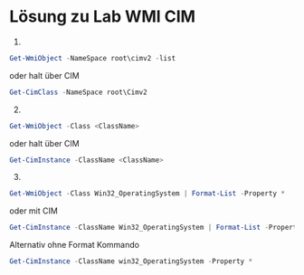 # Lösung zu Lab WMI CIM

1. 
```powershell
Get-WmiObject -NameSpace root\cimv2 -list
```
oder halt über CIM
```powershell
Get-CimClass -NameSpace root\Cimv2
``` 

2.
```powershell
Get-WmiObject -Class <ClassName>
```
oder halt über CIM
```powershell
Get-CimInstance -ClassName <ClassName>
```

3.
```powershell
Get-WmiObject -Class Win32_OperatingSystem | Format-List -Property *
```
oder mit CIM
```powershell
Get-CimInstance -ClassName Win32_OperatingSystem | Format-List -Property *
```
Alternativ ohne Format Kommando 
```powershell
Get-CimInstance -ClassName win32_OperatingSystem -Property *
```